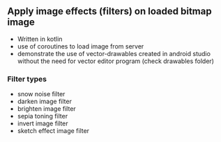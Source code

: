## Apply image effects (filters) on loaded bitmap image

- Written in kotlin
- use of coroutines to load image from server
- demonstrate the use of vector-drawables created in android studio without the need for vector editor program (check drawables folder)

### Filter types

- snow noise filter
- darken image filter
- brighten image filter
- sepia toning filter
- invert image filter
- sketch effect image filter